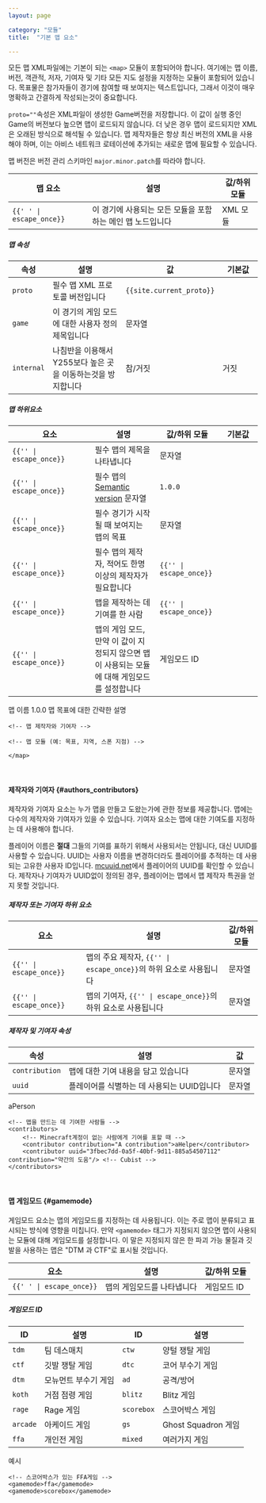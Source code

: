 ```yaml
---
layout: page

category: "모듈"
title:  "기본 맵 요소"

---
```


모든 맵 XML파일에는 기본이 되는 `<map>` 모듈이 포함되어야 합니다. 여기에는 맵 이름, 버전, 객관적, 저자, 기여자 및 기타 모든 지도 설정을 지정하는 모듈이 포함되어 있습니다. 목표물은 참가자들이 경기에 참여할 때 보여지는 텍스트입니다, 그래서 이것이 매우 명확하고 간결하게 작성되는것이 중요합니다.

`proto=""`속성은 XML파일이 생성한 Game버전을 저장합니다. 이 값이 실행 중인 Game의 버전보다 높으면 맵이 로드되지 않습니다. 더 낮은 경우 맵이 로드되지만 XML은 오래된 방식으로 해석될 수 있습니다. 맵 제작자들은 항상 최신 버전의 XML을 사용해야 하며, 이는 아비스 네트워크 로테이션에 추가되는 새로운 맵에 필요할 수 있습니다.

맵 버전은 버전 관리 스키마인 `major.minor.patch`를 따라야 합니다.

<div class='table-responsive'>
  <table class='table table-striped table-condensed'>
    <thead>
      <tr>
        <th>맵 요소</th>
        <th>설명</th>
        <th>값/하위 모듈</th>
      </tr>
    </thead>
    <tbody>
      <tr>
        <td>
          <span class='highlight'>
            <code>{{'<map> </map>' | escape_once}}</code>
          </span>
        </td>
        <td>
          이 경기에 사용되는 모든 모듈을 포함하는 메인 맵 노드입니다
        </td>
        <td>
          <span class='label label-default'>XML 모듈</span>
        </td>
      </tr>
    </tbody>
  </table>
</div>
<h5>맵 속성</h5>
<div class='table-responsive'>
  <table class='table table-striped table-condensed'>
    <thead>
      <tr>
        <th>속성</th>
        <th>설명</th>
        <th>값</th>
        <th style="min-width: 63px;">기본값</th>
      </tr>
    </thead>
    <tbody>
      <tr>
        <td>
          <code>proto</code>
        </td>
        <td>
          <span class='label label-danger'>필수</span>
          맵 XML 프로토콜 버전입니다
        </td>
        <td>
          <code>{{site.current_proto}}</code>
        </td>
        <td></td>
      </tr>
      <tr>
        <td>
          <code>game</code>
        </td>
        <td>이 경기의 게임 모드에 대한 사용자 정의 제목입니다</td>
        <td>
          <span class='label label-primary'>문자열</span>
        </td>
        <td></td>
      </tr>
      <tr>
        <td>
          <code>internal</code>
        </td>
        <td>나침반을 이용해서 Y255보다 높은 곳을 이동하는것을 방지합니다</td>
        <td>
          <span class='label label-primary'>참/거짓</span>
        </td>
        <td>거짓</td>
      </tr>
    </tbody>
  </table>
</div>
<h5>맵 하위요소</h5>
<div class='table-responsive'>
  <table class='table table-striped table-condensed'>
    <thead>
      <tr>
        <th style='min-width: 150px;'>요소</th>
        <th>설명</th>
        <th>값/하위 모듈</th>
        <th style='min-width: 63px;'>기본값</th>
      </tr>
    </thead>
    <tbody>
      <tr>
        <td>
          <span class='highlight'>
            <code>{{'<name>' | escape_once}}</code>
          </span>
        </td>
        <td>
          <span class='label label-danger'>필수</span>
          맵의 제목을 나타냅니다
        </td>
        <td>
          <span class='label label-primary'>문자열</span>
        </td>
        <td></td>
      </tr>
      <tr>
        <td>
          <span class='highlight'>
            <code>{{'<version>' | escape_once}}</code>
          </span>
        </td>
        <td>
          <span class='label label-danger'>필수</span>
          맵의
          <a href='http://semver.org'>Semantic version</a>
          문자열
        </td>
        <td>
          <code>1.0.0</code>
        </td>
        <td></td>
      </tr>
      <tr>
        <td>
          <span class='highlight'>
            <code>{{'<objective>' | escape_once}}</code>
          </span>
        </td>
        <td>
          <span class='label label-danger'>필수</span>
          경기가 시작될 때 보여지는 맵의 목표
        </td>
        <td>
          <span class='label label-primary'>문자열</span>
        </td>
        <td></td>
      </tr>
      <tr>
        <td>
          <span class='highlight'>
            <code>{{'<authors>' | escape_once}}</code>
          </span>
        </td>
        <td>
          <span class='label label-danger'>필수</span>
          맵의 제작자, 적어도 한명 이상의 제작자가 필요합니다
        </td>
        <td>
          <code>{{'<author>' | escape_once}}</code>
        </td>
        <td></td>
      </tr>
      <tr>
        <td>
          <span class='highlight'>
            <code>{{'<contributors>' | escape_once}}</code>
          </span>
        </td>
        <td>
          맵을 제작하는 데 기여를 한 사람
        </td>
        <td>
          <code>{{'<contributor>' | escape_once}}</code>
        </td>
        <td></td>
      </tr>
      <tr>
        <td>
          <span class='highlight'>
            <code>{{'<gamemode>' | escape_once}}</code>
          </span>
        </td>
        <td>
          <a class='left-ref-link' href='#gamemode'><i class="fa fa-chevron-down"></i></a>
          맵의 게임 모드, 만약 이 값이 지정되지 않으면 맵이 사용되는 모듈에 대해 게임모드를 설정합니다
        </td>
        <td>
          <span class='label label-primary'>게임모드 ID</span>
        </td>
        <td></td>
      </tr>
    </tbody>
  </table>
</div>
    <?xml version="1.0"?>
    <map proto="{{site.current_proto}}">
    <name>맵 이름</name>
    <version>1.0.0</version>
    <objective>맵 목표에 대한 간략한 설명</objective>

    <!-- 맵 제작자와 기여자 -->

    <!-- 맵 모듈 (예: 목표, 지역, 스폰 지점) -->

    </map>



<br/>

#### 제작자와 기여자 {#authors_contributors}
제작자와 기여자 요소는 누가 맵을 만들고 도왔는가에 관한 정보를 제공합니다. 맵에는 다수의 제작자와 기여자가 있을 수 있습니다. 기여자 요소는 맵에 대한 기여도를 지정하는 데 사용해야 합니다.

플레이어 이름은 **절대** 그들의 기여를 표하기 위해서 사용되서는 안됩니다, 대신 UUID를 사용할 수 있습니다. UUID는 사용자 이름을 변경하더라도 플레이어를 추적하는 데 사용되는 고유한 사용자 ID입니다. [mcuuid.net](http://mcuuid.net)에서 플레이어의 UUID를 확인할 수 있습니다. 제작자나 기여자가 UUID없이 정의된 경우, 플레이어는 맵에서 맵 제작자 특권을 얻지 못할 것입니다.
<h5>제작자 또는 기여자 하위 요소</h5>
<div class='table-responsive'>
  <table class='table table-striped table-condensed'>
    <thead>
      <tr>
        <th>요소</th>
        <th>설명</th>
        <th>값/하위 모듈</th>
      </tr>
    </thead>
    <tbody>
      <tr>
        <td>
          <span class='highlight'>
            <code>{{'<author>' | escape_once}}</code>
          </span>
        </td>
        <td>
          맵의 주요 제작자,
          <code>{{'<authors>' | escape_once}}</code>의 하위 요소로 사용됩니다
          <br/>
        </td>
        <td>
          <span class='label label-primary'>문자열</span>
        </td>
      </tr>
      <tr>
        <td>
          <span class='highlight'>
            <code>{{'<contributor>' | escape_once}}</code>
          </span>
        </td>
        <td>
          맵의 기여자,
          <code>{{'<contributors>' | escape_once}}</code>의 하위 요소로 사용됩니다
        </td>
        <td>
          <span class='label label-primary'>문자열</span>
        </td>
      </tr>
    </tbody>
  </table>
</div>
<h5>제작자 및 기여자 속성</h5>
<div class='table-responsive'>
  <table class='table table-striped table-condensed'>
    <thead>
      <tr>
        <th>속성</th>
        <th>설명</th>
        <th>값</th>
      </tr>
    </thead>
    <tbody>
      <tr>
        <td>
          <code>contribution</code>
        </td>
        <td>맵에 대한 기여 내용을 담고 있습니다</td>
        <td>
          <span class='label label-primary'>문자열</span>
        </td>
      </tr>
      <tr>
        <td>
          <code>uuid</code>
        </td>
        <td>플레이어를 식별하는 데 사용되는 UUID입니다</td>
        <td>
          <span class='label label-primary'>문자열</span>
        </td>
      </tr>
    </tbody>
  </table>
</div>
    <!-- 주요 맵 제작자. -->
    <authors>
        <author>aPerson</author>
        <author uuid="ef4ea031-998f-4ec9-b7b6-1bdd428bcef8" contribution="요소 사용 분류 등"/> <!-- Plastix -->
        <author uuid="260004f0-996b-4539-ba21-df4ee6336b63"/> <!-- Elliott_ -->
    </authors>

    <!-- 맵을 만드는 데 기여한 사람들 -->
    <contributors>
        <!-- Minecraft계정이 없는 사람에게 기여를 표할 때 -->
        <contributor contribution="A contribution">aHelper</contributor>
        <contributor uuid="3fbec7dd-0a5f-40bf-9d11-885a54507112" contribution="약간의 도움"/> <!-- Cubist -->
    </contributors>


<br/>

#### 맵 게임모드 {#gamemode}

게임모드 요소는 맵의 게임모드를 지정하는 데 사용됩니다. 이는 주로 맵이 분류되고 표시되는 방식에 영향을 미칩니다.
만약 `<gamemode>` 태그가 지정되지 않으면 맵이 사용되는 모듈에 대해 게임모드를 설정합니다. 이 말은 지정되지 않은 한 파괴 가능 물질과 깃발을 사용하는 맵은 "DTM 과 CTF"로 표시될 것입니다.

<div class='table-responsive'>
  <table class='table table-striped table-condensed'>
    <thead>
      <tr>
        <th>요소</th>
        <th>설명</th>
        <th>값/하위 모듈</th>
      </tr>
    </thead>
    <tbody>
      <tr>
        <td>
          <span class='highlight'>
            <code>{{'<gamemode> </gamemode>' | escape_once}}</code>
          </span>
        </td>
        <td>
          맵의 게임모드를 나타냅니다
        </td>
        <td>
          <span class='label label-primary'>게임모드 ID</span>
        </td>
      </tr>
    </tbody>
  </table>
</div>
<h5>게임모드 ID</h5>
<div class='table-responsive'>
  <table class='table table-striped table-condensed'>
    <thead>
      <tr>
        <th>ID</th>
        <th>설명</th>
        <th>ID</th>
        <th>설명</th>
      </tr>
    </thead>
    <tbody>
      <tr>
        <td>
          <code>tdm</code>
        </td>
        <td>팀 데스매치</td>
        <td>
          <code>ctw</code>
        </td>
        <td>양털 쟁탈 게임</td>
      </tr>
      <tr>
        <td>
          <code>ctf</code>
        </td>
        <td>깃발 쟁탈 게임</td>
        <td>
          <code>dtc</code>
        </td>
        <td>코어 부수기 게임</td>
      </tr>
      <tr>
        <td>
          <code>dtm</code>
        </td>
        <td>모뉴먼트 부수기 게임</td>
        <td>
          <code>ad</code>
        </td>
        <td>공격/방어</td>
      </tr>
      <tr>
        <td>
          <code>koth</code>
        </td>
        <td>거점 점령 게임</td>
        <td>
          <code>blitz</code>
        </td>
        <td>Blitz 게임</td>
      </tr>
      <tr>
        <td>
          <code>rage</code>
        </td>
        <td>Rage 게임</td>
        <td>
          <code>scorebox</code>
        </td>
        <td>스코어박스 게임</td>
      </tr>
      <tr>
        <td>
          <code>arcade</code>
        </td>
        <td>아케이드 게임</td>
        <td>
          <code>gs</code>
        </td>
        <td>Ghost Squadron 게임</td>
      </tr>
      <tr>
        <td>
          <code>ffa</code>
        </td>
        <td>개인전 게임</td>
        <td>
          <code>mixed</code>
        </td>
        <td>여러가지 게임</td>
      </tr>
    </tbody>
  </table>
</div>

예시

    <!-- 스코어박스가 있는 FFA게임 -->
    <gamemode>ffa</gamemode>
    <gamemode>scorebox</gamemode>
